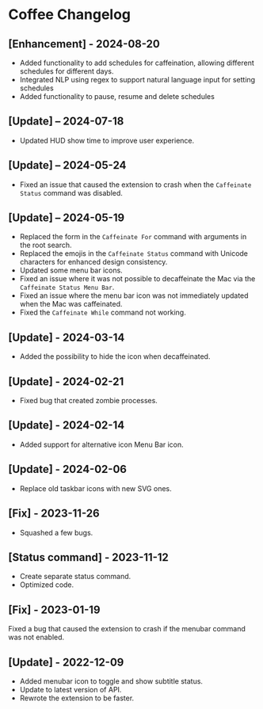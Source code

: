 # Coffee Changelog

## [Enhancement] - 2024-08-20

- Added functionality to add schedules for caffeination, allowing different schedules for different days.
- Integrated NLP using regex to support natural language input for setting schedules
- Added functionality to pause, resume and delete schedules

## [Update] – 2024-07-18

- Updated HUD show time to improve user experience.

## [Update] – 2024-05-24

- Fixed an issue that caused the extension to crash when the `Caffeinate Status` command was disabled.

## [Update] – 2024-05-19

- Replaced the form in the `Caffeinate For` command with arguments in the root search.
- Replaced the emojis in the `Caffeinate Status` command with Unicode characters for enhanced design consistency.
- Updated some menu bar icons.
- Fixed an issue where it was not possible to decaffeinate the Mac via the `Caffeinate Status Menu Bar`.
- Fixed an issue where the menu bar icon was not immediately updated when the Mac was caffeinated.
- Fixed the `Caffeinate While` command not working.

## [Update] - 2024-03-14

- Added the possibility to hide the icon when decaffeinated.

## [Update] - 2024-02-21

- Fixed bug that created zombie processes.

## [Update] - 2024-02-14

- Added support for alternative icon Menu Bar icon.

## [Update] - 2024-02-06

- Replace old taskbar icons with new SVG ones.

## [Fix] - 2023-11-26

- Squashed a few bugs.

## [Status command] - 2023-11-12

- Create separate status command.
- Optimized code.

## [Fix] - 2023-01-19

Fixed a bug that caused the extension to crash if the menubar command was not enabled.

## [Update] - 2022-12-09

- Added menubar icon to toggle and show subtitle status.
- Update to latest version of API.
- Rewrote the extension to be faster.
